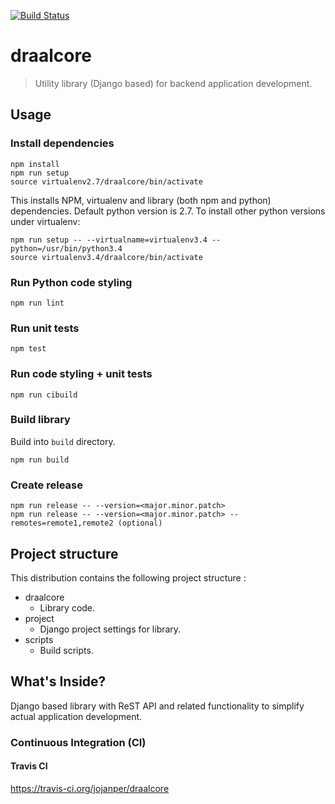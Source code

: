 [![Build Status](https://travis-ci.org/jojanper/draalcore.svg?branch=master)](https://travis-ci.org/jojanper/draalcore)

# draalcore
> Utility library (Django based) for backend application development.

## Usage

### Install dependencies
```
npm install
npm run setup
source virtualenv2.7/draalcore/bin/activate
```

This installs NPM, virtualenv and library (both npm and python) dependencies. Default python version
is 2.7. To install other python versions under virtualenv:

```
npm run setup -- --virtualname=virtualenv3.4 --python=/usr/bin/python3.4
source virtualenv3.4/draalcore/bin/activate
```

### Run Python code styling
```
npm run lint
```

### Run unit tests
```
npm test
```

### Run code styling + unit tests
```
npm run cibuild
```

### Build library
Build into `build` directory.
```
npm run build
```

### Create release
```
npm run release -- --version=<major.minor.patch>
npm run release -- --version=<major.minor.patch> --remotes=remote1,remote2 (optional)
```

## Project structure
This distribution contains the following project structure :

* draalcore
    * Library code.
* project
    * Django project settings for library.
* scripts
    * Build scripts.

## What's Inside?

Django based library with ReST API and related functionality to simplify actual application development.

### Continuous Integration (CI)

#### Travis CI
https://travis-ci.org/jojanper/draalcore
